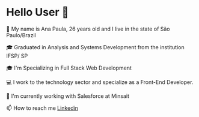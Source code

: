 # Hello User :raising_hand:

:mag_right:  My name is Ana Paula, 26 years old and I live in the state of São Paulo/Brazil

:mortar_board:  Graduated in Analysis and Systems Development from the institution IFSP/ SP

:mortar_board:  I'm Specializing in Full Stack Web Development

:computer: I work to the technology sector and specialize as a Front-End Developer.

🔭 I'm currently working with Salesforce at Minsait

📫 How to reach me [Linkedin](https://www.linkedin.com/in/apnmacedo/)


<!--
**Anywtf/Anywtf** is a ✨ _special_ ✨ repository because its `README.md` (this file) appears on your GitHub profile.

Here are some ideas to get you started:

- 🔭 I’m currently working on ...
- 🌱 I’m currently learning ...
- 👯 I’m looking to collaborate on ...
- 🤔 I’m looking for help with ...
- 💬 Ask me about ...
- 📫 How to reach me: ...
- 😄 Pronouns: ...
- ⚡ Fun fact: ...
-->
